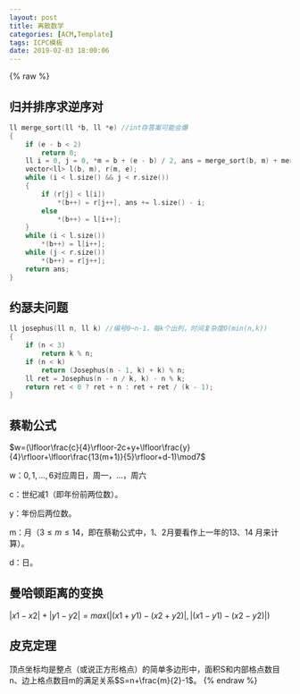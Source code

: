 ```yaml
---
layout: post
title: 离散数学
categories: [ACM,Template]
tags: ICPC模板
date: 2019-02-03 18:00:06
---
```

{% raw %}
## 归并排序求逆序对
```cpp
ll merge_sort(ll *b, ll *e) //int存答案可能会爆
{
	if (e - b < 2)
		return 0;
	ll i = 0, j = 0, *m = b + (e - b) / 2, ans = merge_sort(b, m) + merge_sort(m, e);
	vector<ll> l(b, m), r(m, e);
	while (i < l.size() && j < r.size())
	{
		if (r[j] < l[i])
			*(b++) = r[j++], ans += l.size() - i;
		else
			*(b++) = l[i++];
	}
	while (i < l.size())
		*(b++) = l[i++];
	while (j < r.size())
		*(b++) = r[j++];
	return ans;
}
```
## 约瑟夫问题
```cpp
ll josephus(ll n, ll k) //编号0~n-1，每k个出列，时间复杂度O(min(n,k))
{
	if (n < 3)
		return k % n;
	if (n < k)
		return (Josephus(n - 1, k) + k) % n;
	ll ret = Josephus(n - n / k, k) - n % k;
	return ret < 0 ? ret + n : ret + ret / (k - 1);
}
```
## 蔡勒公式
$w=(\lfloor\frac{c}{4}\rfloor-2c+y+\lfloor\frac{y}{4}\rfloor+\lfloor\frac{13(m+1)}{5}\rfloor+d-1)\mod7$

w：$0,1,\ldots,6$对应周日，周一，$\ldots$，周六

c：世纪减1（即年份前两位数）。

y：年份后两位数。

m：月（$3\leq m\leq14$，即在蔡勒公式中，1、2月要看作上一年的13、14 月来计算）。

d：日。
## 曼哈顿距离的变换
$|x1 −x2|+|y1 −y2| = max(|(x1 + y1)−(x2 + y2)|,|(x1 −y1)−(x2 −y2)|)$
## 皮克定理
顶点坐标均是整点（或说正方形格点）的简单多边形中，面积S和内部格点数目n、边上格点数目m的满足关系$S=n+\frac{m}{2}-1$。
{% endraw %}
